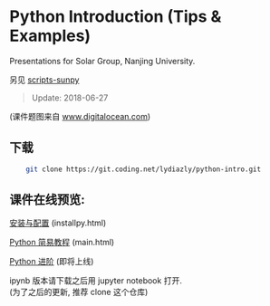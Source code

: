 # Python Introduction (Tips & Examples)

Presentations for Solar Group, Nanjing University.

另见 [scripts-sunpy](https://coding.net/u/lydiazly/p/scripts-sunpy/git?public=true)

> Update: 2018-06-27

(课件题图来自 www.digitalocean.com)

## 下载

```sh
    git clone https://git.coding.net/lydiazly/python-intro.git
```

## 课件在线预览:

[安装与配置](http://htmlpreview.github.io/?https://coding.net/u/lydiazly/p/python-intro/git/raw/master/installpy.html)
(installpy.html)

[Python 简易教程](http://htmlpreview.github.io/?https://coding.net/u/lydiazly/p/python-intro/git/raw/master/installpy.html)
(main.html)

[Python 进阶]() (即将上线)

ipynb 版本请下载之后用 jupyter notebook 打开.<br>
(为了之后的更新, 推荐 clone 这个仓库)